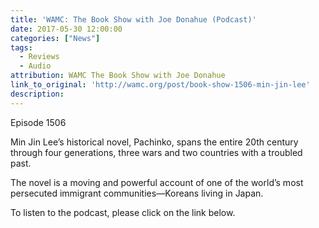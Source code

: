 ```yaml
---
title: 'WAMC: The Book Show with Joe Donahue (Podcast)'
date: 2017-05-30 12:00:00
categories: ["News"]
tags:
  - Reviews
  - Audio
attribution: WAMC The Book Show with Joe Donahue
link_to_original: 'http://wamc.org/post/book-show-1506-min-jin-lee'
description:
---
```



Episode 1506

Min Jin Lee’s historical novel, Pachinko, spans the entire 20th century through four generations, three wars and two countries with a troubled past.

The novel is a moving and powerful account of one of the world’s most persecuted immigrant communities—Koreans living in Japan.

To listen to the podcast, please click on the link below.